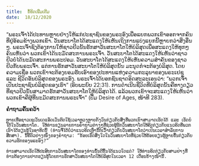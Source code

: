 ```yaml
---
title:  ຂໍ້ຄິດເພີ່ມເຕີມ
date:  18/12/2020
---
```


“ພຣະເຈົ້າໄດ້ປະທານຫຼາຍຢ່າງໃຫ້ແກ່ປະຊາຊົນຂອງພຣະອົງເພື່ອແຍກພວກເຂົາອອກຈາກຄົນທີ່ຢູ່ອ້ອມຂ້າງພວກເຂົາ. ວັນສະບາໂຕໄດ້ສະແດງໃຫ້ເຫັນເຖິງການແບ່ງແຍກນີ້ຫຼາຍກວ່າສິ່ງອື່ນໆ. ພຣະເຈົ້າຊົງຕ້ອງການໃຫ້ຊາວຢິວນັ້ນຮັກສາວັນສະບາໂຕໃຫ້ບໍລິສຸດເພື່ອສະແດງໃຫ້ທຸກໆຄົນເຫັນວ່າ ພວກເຂົາໄດ້ນະມັດສະການພຣະເຈົ້າ. ວັນສະບາໂຕໄດ້ສະແດງໃຫ້ເຫັນວ່າຊາວຢິວບໍ່ໄດ້ນະມັດສະການພຣະປອມ. ວັນສະບາໂຕໄດ້ສະແດງໃຫ້ເຫັນຄວາມສຳຄັນຂອງຊາວຢິວກັບພຣະເຈົ້າ. ແຕ່ການຮັກສາວັນສະບາໂຕໃຫ້ບໍລິສຸດນັ້ນ ມະນຸດກໍຈະຕ້ອງບໍລິສຸດ. ໂດຍຄວາມເຊື່ອ ພວກເຂົາຈະຕ້ອງຍອມຮັບເອົາຂອງປະທານແຫ່ງຄວາມກະລຸນາຂອງພຣະເຢຊູ ແລະ ຊີວິດອັນບໍລິສຸດຂອງພຣະອົງ. ພຣະເຈົ້າໄດ້ບອກຊົນຊາດອິດສະລະເອນວ່າ: “ພວກເຈົ້າເປັນປະຊາຊົນບໍລິສຸດຂອງເຮົາ” (ອົບພະຍົບ 22:31). ການດຳເນີນຊີິວິດທີ່ບໍລິສຸດນັ້ນຄືທາງດຽວທີ່ຊາວຢິວນັ້ນສາມາດຮັກສາວັນສະບາໂຕໃຫ້ບໍລິສຸດໄດ້. ແລ້ວພວກເຂົາຈະສະແດງໃຫ້ເຫັນວ່າ ພວກເຂົາຄືຜູ້ທີ່ນະມັດສະການພຣະເຈົ້າ” (ປື້ມ Desire of Ages, ໜ້າທີ 283).

**ຄຳຖາມຄົ້ນຄວ້າ**

`ຫຼາຍເທື່ອຊາວເຊເວັນເດແອັດເວັນຕິດໃຊ້ເວລາຫຼວງຫຼາຍກັງວົນກ່ຽວກັບສິ່ງທີ່ພວກເຂົາສາມາດເຮັດໄດ້ ແລະ ເຮັດບໍ່ໄດ້ໃນວັນສະບາໂຕ. ໃຫ້ທ່ານຂຽນລາຍການຄຳຖາມຕ່າງໆທີ່ຊ່ວຍຜູ້ຮັກວັນສະບາໂຕໃຫ້ຄິດກ່ຽວກັບແນວຄິດທີ່ພວກເຮົາໄດ້ຮຽນຮູ້ໃນອາທິດນີ້ (ທ່ານຈື່ໄດ້ບໍ່ວ່າແນວຄິດເຫຼົ່ານີ້ກໍເວົ້າກ່ຽວກັບວັນສະບາໂຕວ່າເປັນເວລາສຳລັບການສຶກສາ). ນີ້ຄືຕົວຢ່າງໜຶ່ງຂອງຄຳຖາມ: “ຂ້ອຍເຮັດສິ່ງໃດໃນວັນສະບາໂຕທີ່ຊ່ວຍໃຫ້ຂ້ອຍຮຽນຮູ້ຫຼາຍຂຶ້ນກ່ຽວກັບຄວາມຮັກຂອງພຣະອົງ?”`

`ທ່ານສາມາດເຮັດໃຫ້ປະສົບການວັນສະບາໂຕຂອງທ່ານນັ້ນດີຂຶ້ນໄດ້ແນວໃດແດ່? ໃຫ້ທ່ານຄິດກ່ຽວກັບສາມຢ່າງທີ່ທ່ານຕ້ອງການຢາກຮຽນຮູ້ໂດຍການຮັກສາວັນສະບາໂຕໃຫ້ບໍລິສຸດໃນເວລາ 12 ເດືອນຂ້າງໜ້ານີ້.`